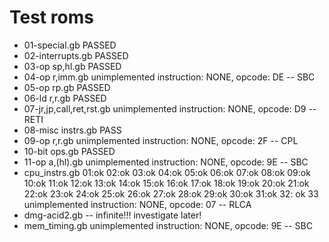 
# Test roms

* 01-special.gb PASSED
* 02-interrupts.gb PASSED
* 03-op sp,hl.gb PASSED
* 04-op r,imm.gb unimplemented instruction: NONE, opcode: DE -- SBC
* 05-op rp.gb PASSED
* 06-ld r,r.gb PASSED
* 07-jr,jp,call,ret,rst.gb unimplemented instruction: NONE, opcode: D9 -- RETI
* 08-misc instrs.gb PASS
* 09-op r,r.gb unimplemented instruction: NONE, opcode: 2F -- CPL
* 10-bit ops.gb PASSED
* 11-op a,(hl).gb unimplemented instruction: NONE, opcode: 9E -- SBC
* cpu_instrs.gb 01:ok  02:ok  03:ok  04:ok  05:ok  06:ok  07:ok  08:ok  09:ok  10:ok  11:ok  12:ok  13:ok  14:ok  15:ok  16:ok 17:ok  18:ok  19:ok  20:ok  21:ok  22:ok  23:ok  24:ok  25:ok  26:ok  27:ok  28:ok  29:ok  30:ok  31:ok  32: ok  33 unimplemented instruction: NONE, opcode: 07 -- RLCA
* dmg-acid2.gb -- infinite!!! investigate later!
* mem_timing.gb unimplemented instruction: NONE, opcode: 9E -- SBC